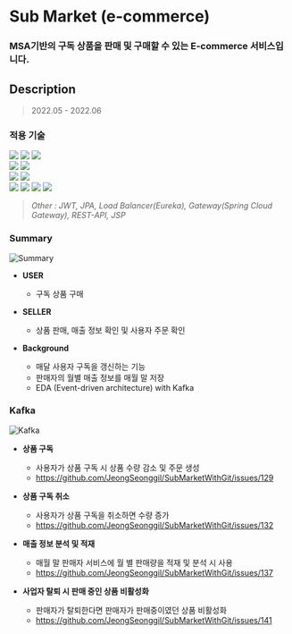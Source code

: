 #  Sub Market (e-commerce)

### MSA기반의 구독 상품을 판매 및 구매할 수 있는 E-commerce 서비스입니다.

## Description

> 2022.05 - 2022.06

### 적용 기술
<img src="https://img.shields.io/badge/Spring Boot-6DB33F?style=for-the-badge&logo=Spring Boot&logoColor=white" />
<img src="https://img.shields.io/badge/Flask-000000?style=for-the-badge&logo=Flask&logoColor=white" />
<img src="https://img.shields.io/badge/Spring Security-6DB33F?style=for-the-badge&logo=Spring Security&logoColor=white" />
<br/>
<img src="https://img.shields.io/badge/MariaDB-003545?style=for-the-badge&logo=MariaDB&logoColor=white" />
<img src="https://img.shields.io/badge/MongoDB-47A248?style=for-the-badge&logo=MongoDB&logoColor=white" /><br/>
<img src="https://img.shields.io/badge/RabbitMQ-FF6600?style=for-the-badge&logo=RabbitMQ&logoColor=white" />
<img src="https://img.shields.io/badge/Apache Kafka-231F20?style=for-the-badge&logo=Apache Kafka&logoColor=white" /><br/>
<img src="https://img.shields.io/badge/Amazon EC2-FF9900?style=for-the-badge&logo=Amazon EC2&logoColor=white"/>
<img src="https://img.shields.io/badge/Amazon S3-569A31?style=for-the-badge&logo=Amazon S3&logoColor=white"/>
<img src="https://img.shields.io/badge/Microsoft Azure-0078D4?style=for-the-badge&logo=Microsoft Azure&logoColor=white"/>
<img src="https://img.shields.io/badge/GCP-4285F4?style=for-the-badge&logo=Google Cloud&logoColor=white"/><br/>

> _Other : JWT, JPA, Load Balancer(Eureka), Gateway(Spring Cloud Gateway), REST-API, JSP_
### Summary

![Summary](https://user-images.githubusercontent.com/63443366/175762264-d15dfadd-e097-4dd9-8294-c86e65a15691.png)

* **USER**
    * 구독 상품 구매

* **SELLER**
    * 상품 판매, 매출 정보 확인 및 사용자 주문 확인

* **Background**
  * 매달 사용자 구독을 갱신하는 기능
  * 판매자의 월별 매출 정보를 매월 말 저장
  * EDA (Event-driven architecture) with Kafka

### Kafka

![Kafka](https://user-images.githubusercontent.com/63443366/175763046-816a1b35-9df7-4249-965b-fa7ce7f31ccc.png)

* **상품 구독**
  * 사용자가 상품 구독 시 상품 수량 감소 및 주문 생성
  * https://github.com/JeongSeonggil/SubMarketWithGit/issues/129

* **상품 구독 취소**
  * 사용자가 상품 구독을 취소하면 수량 증가
  * https://github.com/JeongSeonggil/SubMarketWithGit/issues/132

* **매출 정보 분석 및 적재**
  * 매월 말 판매자 서비스에 월 별 판매량을 적재 및 분석 시 사용
  * https://github.com/JeongSeonggil/SubMarketWithGit/issues/137

* **사업자 탈퇴 시 판매 중인 상품 비활성화**
  * 판매자가 탈퇴한다면 판매자가 판매중이였던 상품 비활성화
  * https://github.com/JeongSeonggil/SubMarketWithGit/issues/141